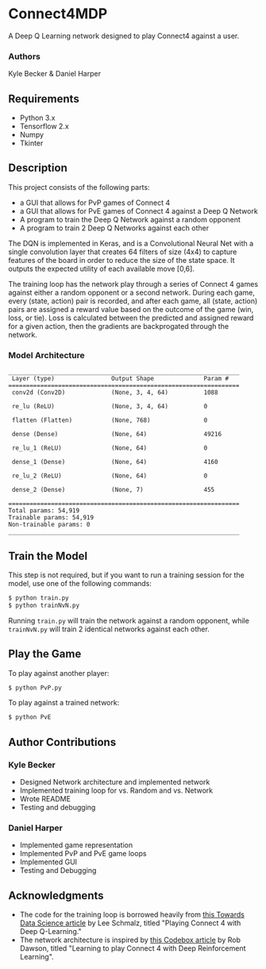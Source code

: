 # Connect4MDP
A Deep Q Learning network designed to play Connect4 against a user.

### Authors
Kyle Becker & Daniel Harper

## Requirements
- Python 3.x
- Tensorflow 2.x
- Numpy
- Tkinter

## Description
This project consists of the following parts:
- a GUI that allows for PvP games of Connect 4
- a GUI that allows for PvE games of Connect 4 against a Deep Q Network
- A program to train the Deep Q Network against a random opponent
- A program to train 2 Deep Q Networks against each other

The DQN is implemented in Keras, and is a Convolutional Neural Net with a single convolution layer that creates 64 filters of size (4x4) to capture features of the board in order to reduce the size of the state space. It outputs the expected utility of each available move \[0,6\].

The training loop has the network play through a series of Connect 4 games against either a random opponent or a second network. During each game, every (state, action) pair is recorded, and after each game, all (state, action) pairs are assigned a reward value based on the outcome of the game (win, loss, or tie). Loss is calculated between the predicted and assigned reward for a given action, then the gradients are backprogated through the network.

### Model Architecture
```
_________________________________________________________________
 Layer (type)                Output Shape              Param #   
=================================================================
 conv2d (Conv2D)             (None, 3, 4, 64)          1088      
                                                                 
 re_lu (ReLU)                (None, 3, 4, 64)          0         
                                                                 
 flatten (Flatten)           (None, 768)               0         
                                                                 
 dense (Dense)               (None, 64)                49216     
                                                                 
 re_lu_1 (ReLU)              (None, 64)                0         
                                                                 
 dense_1 (Dense)             (None, 64)                4160      
                                                                 
 re_lu_2 (ReLU)              (None, 64)                0         
                                                                 
 dense_2 (Dense)             (None, 7)                 455       
                                                                 
=================================================================
Total params: 54,919
Trainable params: 54,919
Non-trainable params: 0
_________________________________________________________________
```
## Train the Model
This step is not required, but if you want to run a training session for the model, use one of the following commands:

```bash
$ python train.py
$ python trainNvN.py
```
Running `train.py` will train the network against a random opponent, while `trainNvN.py` will train 2 identical networks against each other.

## Play the Game
To play against another player:
```bash
$ python PvP.py
```
To play against a trained network:
```bash
$ python PvE
```

## Author Contributions
### Kyle Becker
- Designed Network architecture and implemented network
- Implemented training loop for vs. Random and vs. Network
- Wrote README
- Testing and debugging
### Daniel Harper
- Implemented game representation
- Implemented PvP and PvE game loops
- Implemented GUI
- Testing and Debugging

## Acknowledgments
- The code for the training loop is borrowed heavily from [this Towards Data Science article](https://towardsdatascience.com/playing-connect-4-with-deep-q-learning-76271ed663ca) by Lee Schmalz, titled "Playing Connect 4 with Deep Q-Learning."
- The network architecture is inspired by [this Codebox article](https://codebox.net/pages/connect4) by Rob Dawson, titled "Learning to play Connect 4 with Deep Reinforcement Learning".
